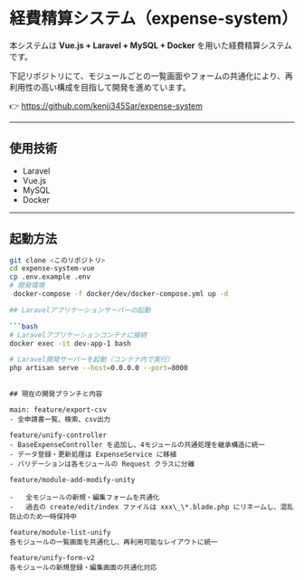 # 経費精算システム（expense-system）

本システムは **Vue.js + Laravel + MySQL + Docker** を用いた経費精算システムです。

下記リポジトリにて、モジュールごとの一覧画面やフォームの共通化により、再利用性の高い構成を目指して開発を進めています。

👉 https://github.com/kenji345Sar/expense-system

---

## 使用技術

-   Laravel
-   Vue.js
-   MySQL
-   Docker

---

## 起動方法

```bash
git clone <このリポジトリ>
cd expense-system-vue
cp .env.example .env
# 開発環境
 docker-compose -f docker/dev/docker-compose.yml up -d

## Laravelアプリケーションサーバーの起動

```bash
# Laravelアプリケーションコンテナに接続
docker exec -it dev-app-1 bash

# Laravel開発サーバーを起動（コンテナ内で実行）
php artisan serve --host=0.0.0.0 --port=8000
```


```

## 現在の開発ブランチと内容

main: feature/export-csv
- 全申請書一覧、検索、csv出力

feature/unify-controller
- BaseExpenseController を追加し、4モジュールの共通処理を継承構造に統一
- データ登録・更新処理は ExpenseService に移植
- バリデーションは各モジュールの Request クラスに分離

feature/module-add-modify-unity

-   全モジュールの新規・編集フォームを共通化
-   過去の create/edit/index ファイルは xxx\_\*.blade.php にリネームし、混乱防止のため一時保持中

feature/module-list-unify
各モジュールの一覧画面を共通化し、再利用可能なレイアウトに統一

feature/unify-form-v2
各モジュールの新規登録・編集画面の共通化対応
